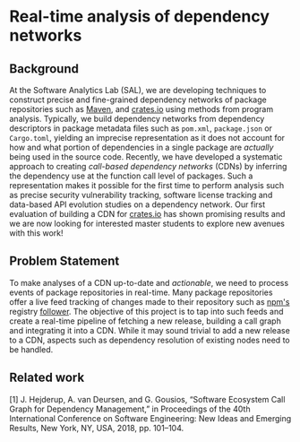 # Real-time analysis of dependency networks

## Background
At the Software Analytics Lab (SAL), we are developing techniques to construct
precise and fine-grained dependency networks of package repositories such as
[Maven](https://mvnrepository.com/), and
[crates.io](https://crates.io) using methods from program analysis. Typically,
we build dependency networks from dependency descriptors in package metadata
files such as `pom.xml`, `package.json` or `Cargo.toml`, yielding an imprecise
representation as it does not account for how and what portion of dependencies
in a single package are _actually_ being used in the source code.  Recently, we
have developed a systematic approach to creating _call-based dependency
networks_ (CDNs) by inferring the dependency use at the function call level of
packages. Such a representation makes it possible for the first time to perform
analysis such as precise security vulnerability tracking, software license
tracking and data-based API evolution studies on a dependency network.  Our
first evaluation of building a CDN for [crates.io](https://crates.io) has shown
promising results and we are now looking for interested master students to
explore new avenues with this work!

## Problem Statement
To make analyses of a CDN up-to-date and _actionable_, we need to process events
of package repositories in real-time. Many package repositories offer a live
feed tracking of changes made to their repository such as
[npm's](https://www.npmjs.com/) registry
[follower](https://github.com/npm/registry-follower-tutorial). The objective of
this project is to tap into such feeds and create a real-time pipeline of
fetching a new release, building a call graph and integrating it into a CDN.  While it may
sound trivial to add a new release to a CDN, aspects such as dependency
resolution of existing nodes need to be handled.

## Related work

[1] J. Hejderup, A. van Deursen, and G. Gousios, “Software Ecosystem Call Graph for
Dependency Management,” in Proceedings of the 40th International Conference on
Software Engineering: New Ideas and Emerging Results, New York, NY, USA, 2018,
pp. 101–104.
